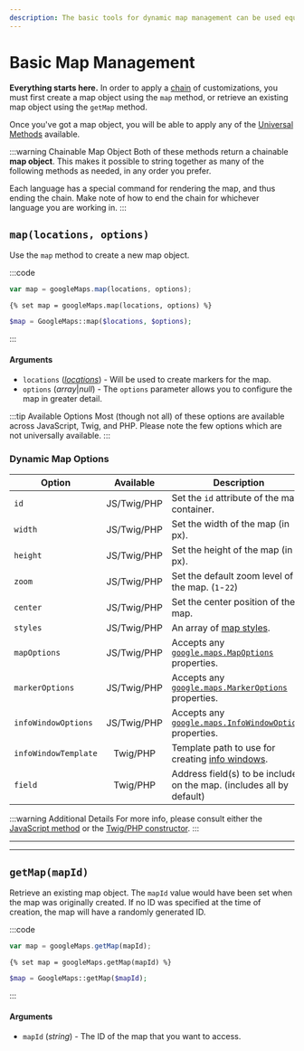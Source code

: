 ```yaml
---
description: The basic tools for dynamic map management can be used equally across JavaScript, Twig, and PHP. From here, chain other commands for a more complex map.
---
```


# Basic Map Management

**Everything starts here.** In order to apply a [chain](/dynamic-maps/chaining/) of customizations, you must first create a map object using the `map` method, or retrieve an existing map object using the `getMap` method.

Once you've got a map object, you will be able to apply any of the [Universal Methods](/dynamic-maps/universal-methods/) available.

:::warning Chainable Map Object
Both of these methods return a chainable **map object**. This makes it possible to string together as many of the following methods as needed, in any order you prefer.

Each language has a special command for rendering the map, and thus ending the chain. Make note of how to end the chain for whichever language you are working in.
:::

## `map(locations, options)`

Use the `map` method to create a new map object.

:::code
```js
var map = googleMaps.map(locations, options);
```
```twig
{% set map = googleMaps.map(locations, options) %}
```
```php
$map = GoogleMaps::map($locations, $options);
```
:::

#### Arguments

 - `locations` (_[locations](/dynamic-maps/locations/)_) - Will be used to create markers for the map.
 - `options` (_array_|_null_) - The `options` parameter allows you to configure the map in greater detail.
 
:::tip Available Options
Most (though not all) of these options are available across JavaScript, Twig, and PHP. Please note the few options which are not universally available.
:::

### Dynamic Map Options
 
| Option               | Available   | Description
|----------------------|:-----------:|-------------
| `id`                 | JS/Twig/PHP | Set the `id` attribute of the map container.
| `width`              | JS/Twig/PHP | Set the width of the map (in px).
| `height`             | JS/Twig/PHP | Set the height of the map (in px).
| `zoom`               | JS/Twig/PHP | Set the default zoom level of the map. <span style="white-space:nowrap">(`1`-`22`)</span>
| `center`             | JS/Twig/PHP | Set the center position of the map.
| `styles`             | JS/Twig/PHP | An array of [map styles](/guides/styling-a-map/).
| `mapOptions`         | JS/Twig/PHP | Accepts any [`google.maps.MapOptions`](https://developers.google.com/maps/documentation/javascript/reference/map#MapOptions) properties.
| `markerOptions`      | JS/Twig/PHP | Accepts any [`google.maps.MarkerOptions`](https://developers.google.com/maps/documentation/javascript/reference/marker#MarkerOptions) properties.
| `infoWindowOptions`  | JS/Twig/PHP | Accepts any [`google.maps.InfoWindowOptions`](https://developers.google.com/maps/documentation/javascript/reference/info-window#InfoWindowOptions) properties.
| `infoWindowTemplate` | Twig/PHP    | Template path to use for creating [info windows](/dynamic-maps/info-windows/). |
| `field`              | Twig/PHP    | Address field(s) to be included on the map. (includes all by default)

:::warning Additional Details
For more info, please consult either the [JavaScript method](/javascript/googlemaps.js/#map-locations-options) or the [Twig/PHP constructor](/models/dynamic-map-model/#construct-locations-options).
:::

---
---

## `getMap(mapId)`

Retrieve an existing map object. The `mapId` value would have been set when the map was originally created. If no ID was specified at the time of creation, the map will have a randomly generated ID.

:::code
```js
var map = googleMaps.getMap(mapId);
```
```twig
{% set map = googleMaps.getMap(mapId) %}
```
```php
$map = GoogleMaps::getMap($mapId);
```
:::

#### Arguments

 - `mapId` (_string_) - The ID of the map that you want to access.

